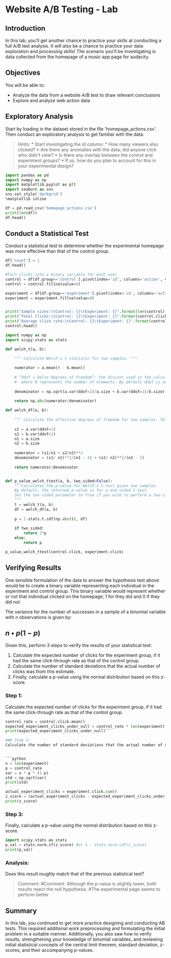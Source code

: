 # Website A/B Testing - Lab

## Introduction

In this lab, you'll get another chance to practice your skills at conducting a full A/B test analysis. It will also be a chance to practice your data exploration and processing skills! The scenario you'll be investigating is data collected from the homepage of a music app page for audacity.

## Objectives

You will be able to:
* Analyze the data from a website A/B test to draw relevant conclusions
* Explore and analyze web action data

## Exploratory Analysis

Start by loading in the dataset stored in the file 'homepage_actions.csv'. Then conduct an exploratory analysis to get familiar with the data.

> Hints:
    * Start investigating the id column:
        * How many viewers also clicked?
        * Are there any anomalies with the data; did anyone click who didn't view?
        * Is there any overlap between the control and experiment groups? 
            * If so, how do you plan to account for this in your experimental design?


```python
import pandas as pd
import numpy as np
import matplotlib.pyplot as plt
import seaborn as sns
sns.set_style('darkgrid')
%matplotlib inline

df = pd.read_csv('homepage_actions.csv')
print(len(df))
df.head()
```

## Conduct a Statistical Test

Conduct a statistical test to determine whether the experimental homepage was more effective than that of the control group.


```python
df['count'] = 1
df.head()
```
```python
#Turn clicks into a binary variable for each user
control = df[df.group=='control'].pivot(index='id', columns='action', values='count')
control = control.fillna(value=0)

experiment = df[df.group=='experiment'].pivot(index='id', columns='action', values='count')
experiment = experiment.fillna(value=0)


print("Sample sizes:\tControl: {}\tExperiment: {}".format(len(control), len(experiment)))
print("Total Clicks:\tControl: {}\tExperiment: {}".format(control.click.sum(), experiment.click.sum()))
print("Average click rate:\tControl: {}\tExperiment: {}".format(control.click.mean(), experiment.click.mean()))
control.head()
```

```python
import numpy as np
import scipy.stats as stats

def welch_t(a, b):
    
    """ Calculate Welch's t statistic for two samples. """

    numerator = a.mean() - b.mean()
    
    # “ddof = Delta Degrees of Freedom”: the divisor used in the calculation is N - ddof, 
    #  where N represents the number of elements. By default ddof is zero.
    
    denominator = np.sqrt(a.var(ddof=1)/a.size + b.var(ddof=1)/b.size)
    
    return np.abs(numerator/denominator)

def welch_df(a, b):
    
    """ Calculate the effective degrees of freedom for two samples. This function returns the degrees of freedom """
    
    s1 = a.var(ddof=1) 
    s2 = b.var(ddof=1)
    n1 = a.size
    n2 = b.size
    
    numerator = (s1/n1 + s2/n2)**2
    denominator = (s1/ n1)**2/(n1 - 1) + (s2/ n2)**2/(n2 - 1)
    
    return numerator/denominator


def p_value_welch_ttest(a, b, two_sided=False):
    """Calculates the p-value for Welch's t-test given two samples.
    By default, the returned p-value is for a one-sided t-test. 
    Set the two-sided parameter to True if you wish to perform a two-sided t-test instead.
    """
    t = welch_t(a, b)
    df = welch_df(a, b)
    
    p = 1-stats.t.cdf(np.abs(t), df)
    
    if two_sided:
        return 2*p
    else:
        return p
```
```python
p_value_welch_ttest(control.click, experiment.click)
```
## Verifying Results

One sensible formulation of the data to answer the hypothesis test above would be to create a binary variable representing each individual in the experiment and control group. This binary variable would represent whether or not that individual clicked on the homepage; 1 for they did and 0 if they did not. 

The variance for the number of successes in a sample of a binomial variable with n observations is given by:

## $n\bullet p (1-p)$

Given this, perform 3 steps to verify the results of your statistical test:
1. Calculate the expected number of clicks for the experiment group, if it had the same click-through rate as that of the control group. 
2. Calculate the number of standard deviations that the actual number of clicks was from this estimate. 
3. Finally, calculate a p-value using the normal distribution based on this z-score.

### Step 1:
Calculate the expected number of clicks for the experiment group, if it had the same click-through rate as that of the control group. 


```python
control_rate = control.click.mean()
expected_experiment_clicks_under_null = control_rate * len(experiment)
print(expected_experiment_clicks_under_null)```

### Step 2:
Calculate the number of standard deviations that the actual number of clicks was from this estimate.


```python
n = len(experiment)
p = control_rate
var = n * p * (1-p)
std = np.sqrt(var)
print(std)
```
```python
actual_experiment_clicks = experiment.click.sum()
z_score = (actual_experiment_clicks - expected_experiment_clicks_under_null)/std
print(z_score)
```
### Step 3: 
Finally, calculate a p-value using the normal distribution based on this z-score.


```python
import scipy.stats as stats
p_val = stats.norm.sf(z_score) #or 1 - stats.norm.cdf(z_score)
print(p_val)
```

### Analysis:

Does this result roughly match that of the previous statistical test?

> Comment: #Comment: Although the p-value is slightly lower, both results reject the null hypothesis.
           #The experimental page seems to perform better

## Summary

In this lab, you continued to get more practice designing and conducting AB tests. This required additional work preprocessing and formulating the initial problem in a suitable manner. Additionally, you also saw how to verify results, strengthening your knowledge of binomial variables, and reviewing initial statistical concepts of the central limit theorem, standard deviation, z-scores, and their accompanying p-values.
